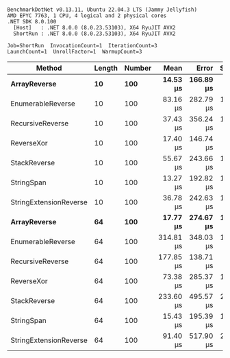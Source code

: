 ```

BenchmarkDotNet v0.13.11, Ubuntu 22.04.3 LTS (Jammy Jellyfish)
AMD EPYC 7763, 1 CPU, 4 logical and 2 physical cores
.NET SDK 8.0.100
  [Host]   : .NET 8.0.0 (8.0.23.53103), X64 RyuJIT AVX2
  ShortRun : .NET 8.0.0 (8.0.23.53103), X64 RyuJIT AVX2

Job=ShortRun  InvocationCount=1  IterationCount=3  
LaunchCount=1  UnrollFactor=1  WarmupCount=3  

```
| Method                 | Length | Number | Mean      | Error     | StdDev    | Median     | Min        | Max       | Allocated |
|----------------------- |------- |------- |----------:|----------:|----------:|-----------:|-----------:|----------:|----------:|
| **ArrayReverse**           | **10**     | **100**    |  **14.53 μs** | **166.89 μs** |  **9.148 μs** |  **11.201 μs** |   **7.514 μs** |  **24.88 μs** |  **10.09 KB** |
| EnumerableReverse      | 10     | 100    |  83.16 μs | 282.79 μs | 15.501 μs |  80.542 μs |  69.141 μs |  99.81 μs |  25.72 KB |
| RecursiveReverse       | 10     | 100    |  37.43 μs | 356.24 μs | 19.527 μs |  26.590 μs |  25.728 μs |  59.97 μs |  56.97 KB |
| ReverseXor             | 10     | 100    |  17.40 μs | 146.74 μs |  8.043 μs |  14.708 μs |  11.041 μs |  26.44 μs |  10.09 KB |
| StackReverse           | 10     | 100    |  55.67 μs | 243.66 μs | 13.356 μs |  48.451 μs |  47.479 μs |  71.08 μs |  31.19 KB |
| StringSpan             | 10     | 100    |  13.27 μs | 192.82 μs | 10.569 μs |   7.283 μs |   7.062 μs |  25.48 μs |   5.41 KB |
| StringExtensionReverse | 10     | 100    |  36.78 μs | 242.63 μs | 13.299 μs |  31.409 μs |  27.010 μs |  51.93 μs |  28.84 KB |
| **ArrayReverse**           | **64**     | **100**    |  **17.77 μs** | **274.67 μs** | **15.056 μs** |   **9.317 μs** |   **8.847 μs** |  **35.16 μs** |  **30.41 KB** |
| EnumerableReverse      | 64     | 100    | 314.81 μs | 348.03 μs | 19.077 μs | 311.424 μs | 297.648 μs | 335.35 μs |  59.31 KB |
| RecursiveReverse       | 64     | 100    | 177.85 μs | 138.71 μs |  7.603 μs | 173.877 μs | 173.065 μs | 186.62 μs | 710.88 KB |
| ReverseXor             | 64     | 100    |  73.38 μs | 285.37 μs | 15.642 μs |  70.272 μs |  59.521 μs |  90.34 μs |  30.41 KB |
| StackReverse           | 64     | 100    | 233.60 μs | 495.57 μs | 27.164 μs | 233.148 μs | 206.668 μs | 260.99 μs |  88.22 KB |
| StringSpan             | 64     | 100    |  15.43 μs | 195.39 μs | 10.710 μs |  10.679 μs |   7.915 μs |  27.69 μs |  15.56 KB |
| StringExtensionReverse | 64     | 100    |  91.40 μs | 517.90 μs | 28.388 μs |  82.374 μs |  68.618 μs | 123.20 μs |  68.69 KB |
